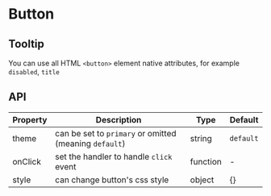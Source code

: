 # Button

## Tooltip

You can use all HTML `<button>` element native attributes, for example `disabled`, `title`

## API

| Property | Description                                            | Type     | Default   |
| -------- | ------------------------------------------------------ | -------- | --------- |
| theme    | can be set to `primary` or omitted (meaning `default`) | string   | `default` |
| onClick  | set the handler to handle `click` event                | function | -         |
| style    | can change button's css style                          | object   | {}        |
